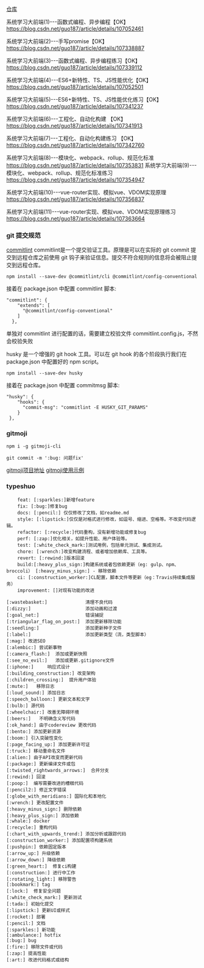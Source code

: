 [仓库](https://gitee.com/lagoufed/fed-e-002/tree/master/)


系统学习大前端(1)---函数式编程、异步编程【OK】
https://blog.csdn.net/guo187/article/details/107052461

系统学习大前端(2)---手写promise【OK】
https://blog.csdn.net/guo187/article/details/107338887

系统学习大前端(3)---函数式编程、异步编程练习【OK】
https://blog.csdn.net/guo187/article/details/107339112

系统学习大前端(4)---ES6+新特性、TS、JS性能优化【OK】
https://blog.csdn.net/guo187/article/details/107052501

系统学习大前端(5)---ES6+新特性、TS、JS性能优化练习【OK】
https://blog.csdn.net/guo187/article/details/107341237


系统学习大前端(6)---工程化、自动化构建 【OK】
https://blog.csdn.net/guo187/article/details/107341913 


系统学习大前端(7)---工程化、自动化构建练习 【OK】
https://blog.csdn.net/guo187/article/details/107342760


系统学习大前端(8)---模块化、webpack、rollup、规范化标准 
https://blog.csdn.net/guo187/article/details/107353831 
系统学习大前端(9)---模块化、webpack、rollup、规范化标准练习 
https://blog.csdn.net/guo187/article/details/107354947 


系统学习大前端(10)---vue-router实现、模拟vue、VDOM实现原理 
https://blog.csdn.net/guo187/article/details/107356837  


系统学习大前端(11)---vue-router实现、模拟vue、VDOM实现原理练习
https://blog.csdn.net/guo187/article/details/107363664 



















































### git 提交规范
[commitlint](https://commitlint.js.org/#/guides-local-setup)
commitlint是一个提交验证工具。原理是可以在实际的 git commit 提交到远程仓库之前使用 git 钩子来验证信息。提交不符合规则的信息将会被阻止提交到远程仓库。

```
npm install --save-dev @commitlint/cli @commitlint/config-conventional
```
接着在 package.json 中配置 commitlint 脚本:
```
"commitlint": {
    "extends": [
      "@commitlint/config-conventional"
    ]
  },
```
单独对 commitlint 进行配置的话，需要建立校验文件 commitlint.config.js，不然会校验失败

husky 是一个增强的 git hook 工具。可以在 git hook 的各个阶段执行我们在 package.json 中配置好的 npm script。
```
npm install --save-dev husky
```
接着在 package.json 中配置 commitmsg 脚本:
```
"husky": {
    "hooks": {
      "commit-msg": "commitlint -E HUSKY_GIT_PARAMS"
    }
 },
 ```



###  gitmoji
```
npm i -g gitmoji-cli
```

```
git commit -m ':bug: 问题fix'
```

[gitmoji项目地址](https://github.com/carloscuesta/gitmoji/)
[gitmoji使用示例](https://gitmoji.carloscuesta.me/)    


### typeshuo
```
    feat: [:sparkles:]新增feature  
    fix: [:bug:]修复bug
    docs: [:pencil:] 仅仅修改了文档，如readme.md   
    style: [:lipstick:]仅仅是对格式进行修改，如逗号、缩进、空格等。不改变代码逻辑。
    refactor: [:recycle:]代码重构，没有新增功能或修复bug
    perf: [:zap:]优化相关，如提升性能、用户体验等。
    test: [:white_check_mark:]测试用例，包括单元测试、集成测试。
    chore: [:wrench:]改变构建流程、或者增加依赖库、工具等。
    revert: [:rewind:]版本回滚
    build:[:heavy_plus_sign:]构建系统或者包依赖更新（eg: gulp、npm、broccoli） [:heavy_minus_sign:] - 移除依赖
    ci: [:construction_worker:]CL配置，脚本文件等更新（eg：Travis持续集成服务）
    improvement: []对现有功能的改进
```

```
[:wastebasket:]              清理不良代码
[:dizzy:]                    添加动画和过渡
[:goal_net:]                 错误捕捉
[:triangular_flag_on_post:]  添加更新移除功能
[:seedling:]                 添加更新种子文件
[:label:]                    添加更新类型（流，类型脚本）
[:mag:] 改进SEO
[:alembic:] 尝试新事物
[:camera_flash:]  添加或更新快照
[:see_no_evil:]   添加或更新.gitignore文件
[:iphone:]     响应式设计
[:building_construction:] 改变架构
[:children_crossing:]  提升用户体验
[:mute:]   移除日志
[:loud_sound:] 添加日志
[:speech_balloon:] 更新文本和文字
[:bulb:] 源代码
[:wheelchair:] 改善无障碍环境
[:beers:]   不明确含义写代码
[:ok_hand:] 由于codereview 更改代码
[:bento:] 添加更新资源
[:boom:] 引入突破性变化
[:page_facing_up:] 添加更新许可证
[:truck:] 移动重命名文件
[:alien:] 由于API改变而更新代码
[:package:] 更新编译文件或包
[:twisted_rightwards_arrows:]  合并分支
[:rewind:] 回滚
[:poop:]  编写需要改进的槽糕代码
[:pencil2:] 修正文字错误
[:globe_with_meridians:] 国际化和本地化
[:wrench:] 更改配置文件
[:heavy_minus_sign:] 删除依赖
[:heavy_plus_sign:] 添加依赖
[:whale:] docker
[:recycle:] 重构代码
[:chart_with_upwards_trend:] 添加分析或跟踪代码
[:construction_worker:] 添加配置项构建系统
[:pushpin:] 依赖固定版本
[:arrow_up:] 升级依赖
[:arrow_down:] 降级依赖
[:green_heart:]  修复ci构建
[:construction:] 进行中工作
[:rotating_light:] 移除警告
[:bookmark:] tag
[:lock:]  修复安全问题
[:white_check_mark:] 更新测试
[:tada:] 初始化提交
[:lipstick:] 更新UI或样式
[:rocket:] 部署
[:pencil:] 文档
[:sparkles:] 新功能
[:ambulance:] hotfix
[:bug:] bug
[:fire:] 移除文件或代码
[:zap:] 提高性能
[:art:] 改进代码格式或结构

```
